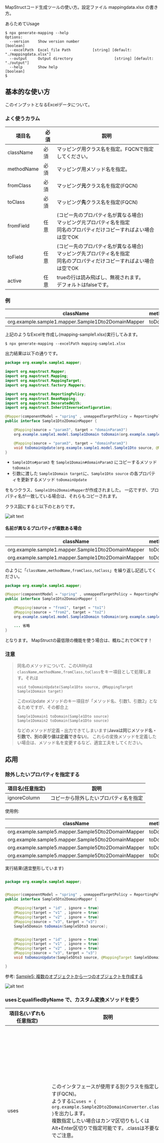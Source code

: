 
MapStructコード生成ツールの使い方。設定ファイル mappingdata.xlsx の書き方。

あらためてUsage

```console
$ npx generate-mapping --help
Options:
  --version    Show version number                                     [boolean]
  --excelPath  Excel file Path          [string] [default: "./mappingdata.xlsx"]
  --output     Output directory                   [string] [default: "./output"]
  --help       Show help                                               [boolean]
$ 
```



## 基本的な使い方

このインプットとなるExcelデータについて。



### よく使うカラム

|項目名|必須|説明|
|--|--|--|
|className|必須|マッピング用クラス名を指定。FQCNで指定してください。|
|methodName|必須|マッピング用メソッド名を指定。|
|fromClass|必須|マッピング**元**クラス名を指定(FQCN)|
|toClass|必須|マッピング**先**クラス名を指定(FQCN)|
|fromField|任意|(コピー先のプロパティ名が異なる場合)<br />マッピング元プロパティ名を指定<br />同名のプロパティだけコピーすればよい場合は空でOK|
|toField|任意|(コピー先のプロパティ名が異なる場合)<br />マッピング先プロパティ名を指定<br />同名のプロパティだけコピーすればよい場合は空でOK|
|active|任意|trueの行は読み飛ばし、無視されます。<br/>デフォルトはfalseです。|



### 例

| className                                          | methodName | fromClass                            | toClass                                 | fromField | toField      |
| -------------------------------------------------- | ---------- | ------------------------------------ | --------------------------------------- | --------- | ------------ |
| org.example.sample1.mapper.Sample1Dto2DomainMapper | toDomain   | org.example.sample1.model.Sample1Dto | org.example.sample1.model.Sample1Domain | param3    | domainParam3 |

上記のようなExcelを作成し(mapping-sample1.xlsx)実行してみます。


```console
$ npx generate-mapping --excelPath mapping-sample1.xlsx 
```

出力結果は以下の通りです。

```java
package org.example.sample1.mapper;

import org.mapstruct.Mapper;
import org.mapstruct.Mapping;
import org.mapstruct.MappingTarget;
import org.mapstruct.factory.Mappers;

import org.mapstruct.ReportingPolicy;
import org.mapstruct.BeanMapping;
import org.mapstruct.DecoratedWith;
import org.mapstruct.InheritInverseConfiguration;

@Mapper(componentModel = "spring" , unmappedTargetPolicy = ReportingPolicy.WARN  )
public interface Sample1Dto2DomainMapper {

    @Mapping(source = "param3", target = "domainParam3")
    org.example.sample1.model.Sample1Domain toDomain(org.example.sample1.model.Sample1Dto source);

    @Mapping(source = "param3", target = "domainParam3")
    void toDomainUpdate(org.example.sample1.model.Sample1Dto source, @MappingTarget org.example.sample1.model.Sample1Domain target);
}
```


- ``Sample1Dto#param3`` を ``Sample1Domain#domainParam3`` にコピーするメソッド ``toDomain``
- 引数に渡した ``Sample1Domain target``に、``Sample1Dto source`` の各プロパティを更新するメソッド ``toDomainUpdate``

をもつクラス、``Sample1Dto2DomainMapper``が作成されました。
一応ですが、プロパティ名が一致している場合は、それらもコピーされます。

 クラス図にすると以下のとおりです。

![alt text](sample1.png)



#### 名前が異なるプロパティが複数ある場合


| className                                          | methodName | fromClass                            | toClass                                 | fromField | toField |
| -------------------------------------------------- | ---------- | ------------------------------------ | --------------------------------------- | --------- | ------- |
| org.example.sample1.mapper.Sample1Dto2DomainMapper | toDomain   | org.example.sample1.model.Sample1Dto | org.example.sample1.model.Sample1Domain | from1     | to1     |
| org.example.sample1.mapper.Sample1Dto2DomainMapper | toDomain   | org.example.sample1.model.Sample1Dto | org.example.sample1.model.Sample1Domain | from2     | to2     |

のように「``className,methodName,fromClass,toClass``」を繰り返し記述してください。


```java
package org.example.sample1.mapper;

@Mapper(componentModel = "spring" , unmappedTargetPolicy = ReportingPolicy.WARN  )
public interface Sample1Dto2DomainMapper {

    @Mapping(source = "from1", target = "to1")
    @Mapping(source = "from2", target = "to2")
    org.example.sample1.model.Sample1Domain toDomain(org.example.sample1.model.Sample1Dto source);

    ... 省略
}
```

となります。
MapStructの最低限の機能を使う場合は、概ねこれでOKです！

### 注意

> 同名のメソッドについて、このUtilityは ``className,methodName,fromClass,toClass``をキー項目として処理します。それは
>
> ``void toDomainUpdate(Sample1Dto source, @MappingTarget Sample1Domain target)``
>
> このxxUpdate メソッドのキー項目が「メソッド名、引数1、引数2」となるためですが、その都合上
>
> ```
> Sample1Domain1 toDomain(Sample1Dto source)
> Sample1Domain2 toDomain(Sample1Dto source)
> ```
> などのメソッドが定義・出力できてしまいます(**Javaは同じメソッド名・引数で、別の戻り値は定義できない**)。
> これらの変換メソッドを定義したい場合は、メソッド名を変更するなど、適宜工夫をしてください。



## 応用

### 除外したいプロパティを指定する

| 項目名(任意指定) | 説明                                   |
| ---------------------- | -------------------------------------- |
| ignoreColumn           | コピーから除外したいプロパティ名を指定 |


使用例:


| className                                          | methodName | fromClass                             | toClass                                 | fromField | toField | ignoreColumn |
| -------------------------------------------------- | ---------- | ------------------------------------- | --------------------------------------- | --------- | ------- | ------------ |
| org.example.sample5.mapper.Sample5Dto2DomainMapper | toDomain   | org.example.sample5.model.Sample5Dto3 | org.example.sample5.model.Sample5Domain |           |         | id           |
| org.example.sample5.mapper.Sample5Dto2DomainMapper | toDomain   | org.example.sample5.model.Sample5Dto3 | org.example.sample5.model.Sample5Domain |           |         | v1           |
| org.example.sample5.mapper.Sample5Dto2DomainMapper | toDomain   | org.example.sample5.model.Sample5Dto3 | org.example.sample5.model.Sample5Domain |           |         | v2           |
| org.example.sample5.mapper.Sample5Dto2DomainMapper | toDomain   | org.example.sample5.model.Sample5Dto3 | org.example.sample5.model.Sample5Domain | v3        | v3      |              |

実行結果(適宜整形しています)


```java

package org.example.sample5.mapper;


@Mapper(componentModel = "spring" , unmappedTargetPolicy = ReportingPolicy.WARN  )
public interface Sample5Dto2DomainMapper {

    @Mapping(target = "id" , ignore = true)
    @Mapping(target = "v1" , ignore = true)
    @Mapping(target = "v2" , ignore = true)
    @Mapping(source = "v3", target = "v3")
    Sample5Domain toDomain(Sample5Dto3 source);


    @Mapping(target = "id" , ignore = true)
    @Mapping(target = "v1" , ignore = true)
    @Mapping(target = "v2" , ignore = true)
    @Mapping(source = "v3", target = "v3")
    void toDomainUpdate(Sample5Dto3 source, @MappingTarget Sample5Domain target);

}
```

参考: [Sample5: 複数のオブジェクトから一つのオブジェクトを作成する](https://github.com/masatomix/MapStructSample?tab=readme-ov-file#sample5-%E8%A4%87%E6%95%B0%E3%81%AE%E3%82%AA%E3%83%96%E3%82%B8%E3%82%A7%E3%82%AF%E3%83%88%E3%81%8B%E3%82%89%E4%B8%80%E3%81%A4%E3%81%AE%E3%82%AA%E3%83%96%E3%82%B8%E3%82%A7%E3%82%AF%E3%83%88%E3%82%92%E4%BD%9C%E6%88%90%E3%81%99%E3%82%8B)

![alt text](sample5.png)



### usesとqualifiedByName で、カスタム変換メソッドを使う



| 項目名(いずれも任意指定) | 説明                                   | 備考                                 |
| ---------------------- | -------------------------------------- | -------------------------------------- |
| uses                   | このインタフェースが使用する別クラスを指定します(FQCN)。<br />ようするに``uses = { org.example.Sample2Dto2DomainConverter.class,  }``を出力します。<br />複数指定したい場合はカンマ区切りもしくはAlt+Enter区切りで指定可能です。.classは不要なのでご注意。 | クラス単位で記述<br />(クラスごとの先頭行を参照します) |
| qualifiedByName        | 該当プロパティにカスタム変換名``qualifiedByName`` を記述。<br />よするに、``qualifiedByName = "xxx"`` を出力します。| プロパティ単位で記述 |



使用例:

| className                                          | methodName | fromClass                            | toClass                                 | fromField | toField      | qualifiedByName | uses                                   |
| -------------------------------------------------- | ---------- | ------------------------------------ | --------------------------------------- | --------- | ------------ | --------------- | -------------------------------------- |
| org.example.sample2.mapper.Sample2Dto2DomainMapper | toDomain   | org.example.sample2.model.Sample2Dto | org.example.sample2.model.Sample2Domain | param3    | domainParam3 | toInt           | org.example.Sample2Dto2DomainConverter |

実行結果(適宜整形しています)


```java
package org.example.sample2.mapper;


@Mapper(componentModel = "spring" , unmappedTargetPolicy = ReportingPolicy.WARN , 
uses = { Sample2Dto2DomainConverter.class,  } )
public interface Sample2Dto2DomainMapper {

    @Mapping(source = "param3", target = "domainParam3" ,qualifiedByName = "toInt")
    Sample2Domain toDomain(Sample2Dto source);

    ...省略

}
```

あたりまえですが、Converterクラスはあらかじめ手動で用意しておきましょう。

参考: [Sample2: 個別の変換ロジックを挟みたい](https://github.com/masatomix/MapStructSample?tab=readme-ov-file#sample2-%E5%80%8B%E5%88%A5%E3%81%AE%E5%A4%89%E6%8F%9B%E3%83%AD%E3%82%B8%E3%83%83%E3%82%AF%E3%82%92%E6%8C%9F%E3%81%BF%E3%81%9F%E3%81%84)

![alt text](sample2.png)



